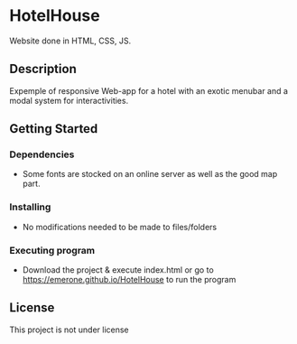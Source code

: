 # HotelHouse

Website done in HTML, CSS, JS.

## Description

Expemple of responsive Web-app for a hotel with an exotic menubar and a modal system for interactivities.

## Getting Started

### Dependencies

* Some fonts are stocked on an online server as well as the good map part.

### Installing

* No modifications needed to be made to files/folders

### Executing program

* Download the project & execute index.html or go to https://emerone.github.io/HotelHouse to run the program

## License

This project is not under license
